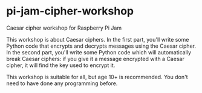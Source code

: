 # pi-jam-cipher-workshop
Caesar cipher workshop for Raspberry Pi Jam

This workshop is about Caesar ciphers. In the first part, you'll write some Python code that encrypts and decrypts messages using the Caesar cipher. In the second part, you'll write some Python code which will automatically break Caesar ciphers: if you give it a message encrypted with a Caesar cipher, it will find the key used to encrypt it.

This workshop is suitable for all, but age 10+ is recommended. You don't need to have done any programming before.
